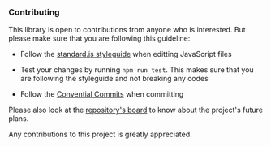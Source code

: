 
### Contributing
This library is open to contributions from anyone who is interested. But please
make sure that you are following this guideline:

 * Follow the [standard.js styleguide](https://standardjs.com/rules.html) when
   editting JavaScript files

 * Test your changes by running `npm run test`. This makes sure that you are
   following the styleguide and not breaking any codes

 * Follow the [Convential Commits](www.conventionalcommits.org/en/v1.0.0/) when
   committing

Please also look at the
[repository's board](https://github.com/eidoriantan/mp3tag.js/projects) to know
about the project's future plans.

Any contributions to this project is greatly appreciated.
